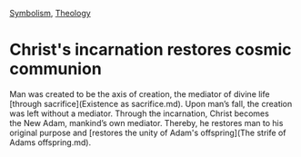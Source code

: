 [Symbolism](Symbolism.md), [Theology](Theology.md)

# Christ's incarnation restores cosmic communion

Man was created to be the axis of creation, the mediator of divine life [through sacrifice](Existence as sacrifice.md). Upon man’s fall, the creation was left without a mediator. Through the incarnation, Christ becomes the New Adam, mankind’s own mediator. Thereby, he restores man to his original purpose and [restores the unity of Adam's offspring](The strife of Adams offspring.md).
